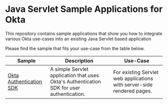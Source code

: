 # Java Servlet Sample Applications for Okta

This repository contains sample applications that show you how to integrate various Okta use-cases into an existing Java Servlet based application

Please find the sample that fits your use-case from the table below.

| Sample | Description | Use-Case |
|--------|-------------|----------|
| [Okta Authentication SDK](/authn-servlet) | A simple Servlet application that uses Okta's Authentication SDK for user authentication. | For existing Servlet web applications with server-side rendered pages. |
